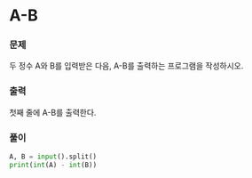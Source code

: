 # A-B
### 문제
두 정수 A와 B를 입력받은 다음, A-B를 출력하는 프로그램을 작성하시오.

### 출력
첫째 줄에 A-B를 출력한다.

### 풀이
```python
A, B = input().split()
print(int(A) - int(B))
```
